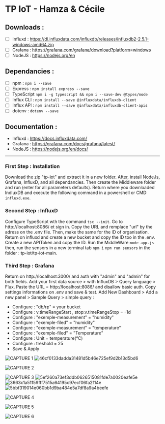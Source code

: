# TP IoT - Hamza & Cécile

## Downloads : 
- [ ] Influxd : https://dl.influxdata.com/influxdb/releases/influxdb2-2.5.1-windows-amd64.zip
- [ ] Grafana : https://grafana.com/grafana/download?platform=windows
- [ ] NodeJS : https://nodejs.org/en

## Dependancies : 
- [ ] npm : ``` npm i --save ```
- [ ] Express : ``` npm install express --save ```
- [ ] TypeScript ``` npm i -g typescript && npm i --save-dev @types/node ```
- [ ] Influx CLI : ``` npm install --save @influxdata/influxdb-client ```
- [ ] Influx API : ``` npm install --save @influxdata/influxdb-client-apis ```
- [ ] dotenv : ``` dotenv --save ```

## Documentation : 
- Influxd : https://docs.influxdata.com/
- Grafana : https://grafana.com/docs/grafana/latest/
- NodeJS : https://nodejs.org/en/docs/

***

### First Step : Installation
Download the zip "tp-iot" and extract it in a new folder. After, install NodeJs, Grafana, InfluxD, and all dependancies. Then create the Middleware folder and run (enter for all parameters defaults). Return where you downloaded IndluxDB and execute the following command in a powershell or CMD ``` influxd.exe ```.

### Second Step : InfluxD
Configure TypeScript wth the command ``` tsc --init ```. Go to http://localhost:8086/ et sign in. Copy the URL and remplace "url" by the adress on the .env file. Then, make the same for the ID of organisation. Return on influxd and create a new bucket and copy the ID too in the .env. Create a new APIToken and copy the ID. Run the MiddleWare ``` node app.js ``` then, run the sensors in a new terminal tab ``` npm i ``` ``` npm run sensors ``` in the folder : tp-iot/tp-iot-main. 

### Third Step : Grafana
Return on http://localhost:3000/ and auth with "admin" and "admin" for both fields. Add your first data source > with InfluxDB > Query language > Flux. Paste the URL = http://localhost:8086/ and disallow basic auth. Copy settings informations on .env and save & test.
Add New Dashboard > Add a new panel > Sample Query > simple query :
- Configure : "db/rp" = your bucket
- Configure : v.timeRangeStart , stop:v.timeRangeStop = -1d 
- Configure : "exemple-measurement" = "humidity"
- Configure :  "exemple-filed" = "humidity"
- Configure : "exemple-measurement" = "temperature"
- Configure : "exemple-filed" = "Temperature"
- Configure : Unit = temperature(°C)
- Configure : treshold = 25
- Save & Apply



![CAPTURE 1](https://user-images.githubusercontent.com/56160891/210944691-470cf502-abce-48b4-b04c-ddde26635fff.jpg)
![46cf0133dadda31481d5b46e725ef9d2b13d5bd6](https://user-images.githubusercontent.com/56160891/210946386-6436b0e9-434f-40d3-a199-5386bd645d77.png)

![CAPTURE 2](https://user-images.githubusercontent.com/56160891/210944722-0aa8c922-97bf-4835-b888-3a12ad71fde1.png)

![CAPTURE 3](https://user-images.githubusercontent.com/56160891/210944952-b876a8c8-9c42-4de2-880a-b1266d9cfe79.png)
![5ef260a73ef3ddb0626515081fde7a0020eafe5e](https://user-images.githubusercontent.com/56160891/210946446-034429e7-14aa-4f9e-8e62-a135a2dee0dd.png)
![3663c1a51159fff7515a64195c97ecf06fa2f14e](https://user-images.githubusercontent.com/56160891/210946475-ec16fda3-2d11-4a5d-b4ca-644e4704fa55.png)
![5bbf319014e060bb1d9ba484e5a7df8a9a4beefe](https://user-images.githubusercontent.com/56160891/210946502-5b389a57-4a1b-4cd1-b0ee-c37f47b925e4.png)


![CAPTURE 4](https://user-images.githubusercontent.com/56160891/210945656-9e9e9321-2979-4e61-b360-40a24adbb5bb.png)

![CAPTURE 5](https://user-images.githubusercontent.com/56160891/210945493-a45882ed-b32e-4ec7-908d-983266dd1ed8.png)

![CAPTURE 6](https://user-images.githubusercontent.com/56160891/210943221-d396f026-0c02-4da6-9afe-e6758ee5b3c6.jpg)

